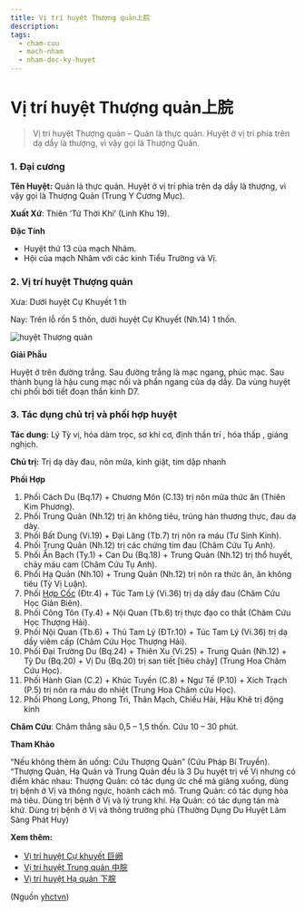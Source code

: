 ```yaml
---
title: Vị trí huyệt Thượng quản上脘
description: 
tags:
  - cham-cuu
  - mach-nham
  - nham-doc-ky-huyet
---
```


# Vị trí huyệt Thượng quản上脘 

> Vị trí huyệt Thượng quản – Quản là thực quản. Huyệt ở vị trí phía trên dạ dầy là thượng, vì vậy gọi là Thượng Quản.

### 1. Đại cương

**Tên Huyệt:** Quản là thực quản. Huyệt ở vị trí phía trên dạ dầy là thượng, vì vậy gọi là Thượng Quản (Trung Y Cương Mục).

**Xuất Xứ**: Thiên ‘Tứ Thời Khí’ (Linh Khu 19).

**Đặc Tính**

* Huyệt thứ 13 của mạch Nhâm.
* Hội của mạch Nhâm với các kinh Tiểu Trường và Vị.

### 2. Vị trí huyệt Thượng quản

Xưa: Dưới huyệt Cự Khuyết 1 th

Nay: Trên lỗ rốn 5 thốn, dưới huyệt Cự Khuyết (Nh.14) 1 thốn.

![huyệt Thượng quản](/imgs/yhctvn/huyet-thuong-quan-1-300x187.jpg)

**Giải Phẫu**

Huyệt ở trên đường trắng. Sau đường trắng là mạc ngang, phúc mạc. Sau thành bụng là hậu cung mạc nối và phần ngang của dạ dầy. Da vùng huyệt chi phối bởi tiết đoạn thần kinh D7.

### 3. Tác dụng chủ trị và phối hợp huyệt

**Tác dung:** Lý Tỳ vị, hóa dàm trọc, sơ khí cơ, định thần trí , hóa thấp , giáng nghịch.

**Chủ trị:** Trị dạ dày đau, nôn mửa, kinh giật, tim dập nhanh

**Phối Hợp**

1. Phối Cách Du (Bq.17) + Chương Môn (C.13) trị nôn mửa thức ăn (Thiên Kim Phương).
2. Phối Trung Quản (Nh.12) trị ăn không tiêu, trúng hàn thương thực, đau dạ dày.
3. Phối Bất Dung (Vi.19) + Đại Lăng (Tb.7) trị nôn ra máu (Tư Sinh Kinh).
4. Phối Trung Quản (Nh.12) trị các chứng tim đau (Châm Cứu Tụ Anh).
5. Phối Ẩn Bạch (Ty.1) + Can Du (Bq.18) + Trung Quản (Nh.12) trị thổ huyết, chảy máu cam (Châm Cứu Tụ Anh).
6. Phối Hạ Quản (Nh.10) + Trung Quản (Nh.12) trị nôn ra thức ăn, ăn không tiêu (Tỳ Vị Luận).
7. Phối [Hợp Cốc](/yhctvn/huyet-hop-coc-%e5%90%88-%e8%b0%b7) (Đtr.4) + Túc Tam Lý (Vi.36) trị dạ dầy đau (Châm Cứu Học Giản Biên).
8. Phối Công Tôn (Ty.4) + Nội Quan (Tb.6) trị thực đạo co thắt (Châm Cứu Học Thượng Hải).
9. Phối Nội Quan (Tb.6) + Thủ Tam Lý (ĐTr.10) + Túc Tam Lý (Vi.36) trị dạ dầy viêm cấp (Châm Cứu Học Thượng Hải).
10. Phối Đại Trường Du (Bq.24) + Thiên Xu (Vi.25) + Trung Quản (Nh.12) + Tỳ Du (Bq.20) + Vị Du (Bq.20) trị san tiết [tiêu chảy] (Trung Hoa Châm Cứu Học).
11. Phối Hành Gian (C.2) + Khúc Tuyền (C.8) + Ngư Tế (P.10) + Xích Trạch (P.5) trị nôn ra máu do nhiệt (Trung Hoa Châm cứu Học).
12. Phối Phong Long, Phong Trì, Thân Mạch, Chiếu Hải, Hậu Khê trị động kinh

**Châm Cứu**: Châm thẳng sâu 0,5 – 1,5 thốn. Cứu 10 – 30 phút.

**Tham Khảo**

“Nếu không thèm ăn uống: Cứu Thượng Quản” (Cứu Pháp Bí Truyền). “Thượng Quản, Hạ Quản và Trung Quản đều là 3 Du huyệt trị về Vị nhưng có điểm khác nhau: Thượng Quản: có tác dụng ức chế mà giáng xuống, dùng trị bệnh ở Vị và thông ngực, hoành cách mô. Trung Quản: có tác dụng hòa mà tiêu. Dùng trị bệnh ở Vị và lý trung khí. Hạ Quản: có tác dụng tán mà khứ. Dùng trị bệnh ở Vị và thông trường phủ (Thường Dụng Du Huyệt Lâm Sàng Phát Huy)

**Xem thêm:**

* [Vị trí huyệt Cự khuyết 巨阙](/yhctvn/vi-tri-huyet-cu-khuyet-%e5%b7%a8%e9%98%99)
* [Vị trí huyệt Trung quản 中脘](/yhctvn/vi-tri-huyet-trung-quan-%e4%b8%ad%e8%84%98)
* [Vị trí huyệt Hạ quản 下脘](/yhctvn/vi-tri-huyet-ha-quan-%e4%b8%8b%e8%84%98)

(Nguồn <a href="https://yhctvn.com/vi-tri-huyet-thuong-quan上脘/" target="_blank">yhctvn</a>)
